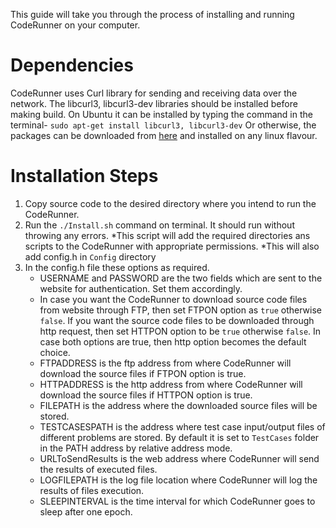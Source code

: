 This guide will take you through the process of installing and running CodeRunner on your computer.


Dependencies	
==============	
CodeRunner uses Curl library for sending and receiving data over the network. The libcurl3, libcurl3-dev libraries should be installed before making build. On Ubuntu it can be installed by typing the command in the terminal- `sudo apt-get install libcurl3, libcurl3-dev`
Or otherwise, the packages can be downloaded from [here](curl.haxx.se) and installed on any linux flavour.


Installation Steps	
==============
1. Copy source code to the desired directory where you intend to run the CodeRunner.
2. Run the `./Install.sh` command on terminal. It should run without throwing any errors.
	*This script will add the required directories ans scripts to the CodeRunner with appropriate permissions.
	*This will also add config.h in `Config` directory 
3. In the config.h file these options as required.
    * USERNAME and PASSWORD are the two fields which are sent to the website for authentication. Set them accordingly.
    * In case you want the CodeRunner to download source code files from website through FTP, then set FTPON option as `true` otherwise `false`. If you want the source code files to be downloaded through http request, then set HTTPON option to be `true` otherwise `false`. In case both options are true, then http option becomes the default choice.
    * FTPADDRESS is the ftp address from where CodeRunner will download the source files if FTPON option is true.
    * HTTPADDRESS is the http address from where CodeRunner will download the source files if HTTPON option is true.
    * FILEPATH is the address where the downloaded source files will be stored.
    * TESTCASESPATH is the address where test case input/output files of different problems are stored. By default it is set to `TestCases` folder in the PATH address by relative address mode.
    * URLToSendResults is the web address where CodeRunner will send the results of executed files.
    * LOGFILEPATH is the log file location where CodeRunner will log the results of files execution.
    * SLEEPINTERVAL is the time interval for which CodeRunner goes to sleep after one epoch.

